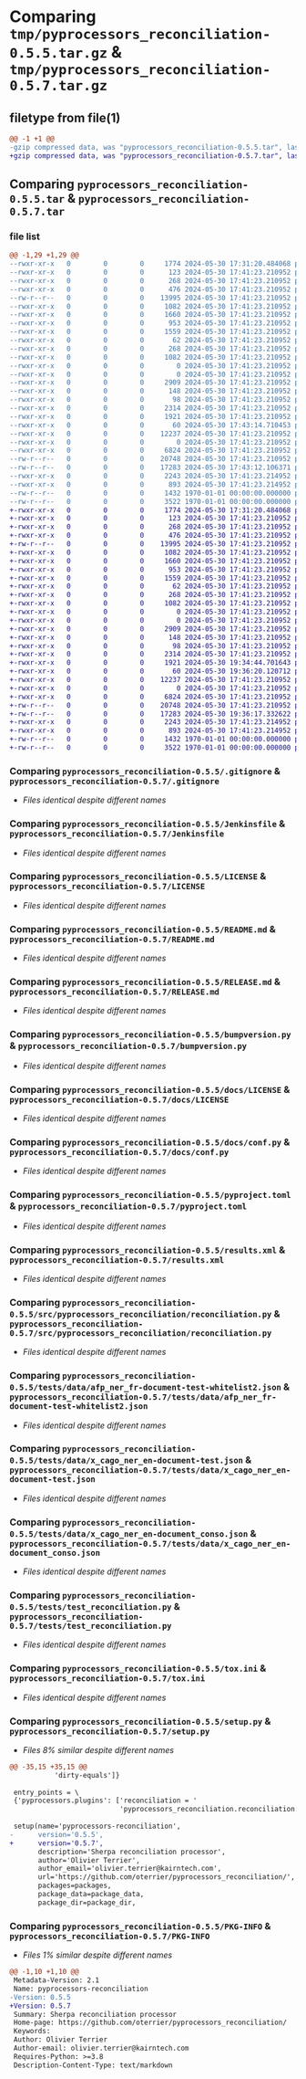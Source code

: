 # Comparing `tmp/pyprocessors_reconciliation-0.5.5.tar.gz` & `tmp/pyprocessors_reconciliation-0.5.7.tar.gz`

## filetype from file(1)

```diff
@@ -1 +1 @@
-gzip compressed data, was "pyprocessors_reconciliation-0.5.5.tar", last modified: Fri Jan  1 00:00:00 2016, max compression
+gzip compressed data, was "pyprocessors_reconciliation-0.5.7.tar", last modified: Fri Jan  1 00:00:00 2016, max compression
```

## Comparing `pyprocessors_reconciliation-0.5.5.tar` & `pyprocessors_reconciliation-0.5.7.tar`

### file list

```diff
@@ -1,29 +1,29 @@
--rwxr-xr-x   0        0        0     1774 2024-05-30 17:31:20.484068 pyprocessors_reconciliation-0.5.5/.gitignore
--rwxr-xr-x   0        0        0      123 2024-05-30 17:41:23.210952 pyprocessors_reconciliation-0.5.5/AUTHORS.md
--rwxr-xr-x   0        0        0      268 2024-05-30 17:41:23.210952 pyprocessors_reconciliation-0.5.5/CHANGELOG.md
--rwxr-xr-x   0        0        0      476 2024-05-30 17:41:23.210952 pyprocessors_reconciliation-0.5.5/Dockerfile
--rw-r--r--   0        0        0    13995 2024-05-30 17:41:23.210952 pyprocessors_reconciliation-0.5.5/Jenkinsfile
--rwxr-xr-x   0        0        0     1082 2024-05-30 17:41:23.210952 pyprocessors_reconciliation-0.5.5/LICENSE
--rwxr-xr-x   0        0        0     1660 2024-05-30 17:41:23.210952 pyprocessors_reconciliation-0.5.5/README.md
--rwxr-xr-x   0        0        0      953 2024-05-30 17:41:23.210952 pyprocessors_reconciliation-0.5.5/RELEASE.md
--rwxr-xr-x   0        0        0     1559 2024-05-30 17:41:23.210952 pyprocessors_reconciliation-0.5.5/bumpversion.py
--rwxr-xr-x   0        0        0       62 2024-05-30 17:41:23.210952 pyprocessors_reconciliation-0.5.5/docs/.gitignore
--rwxr-xr-x   0        0        0      268 2024-05-30 17:41:23.210952 pyprocessors_reconciliation-0.5.5/docs/CHANGELOG.md
--rwxr-xr-x   0        0        0     1082 2024-05-30 17:41:23.210952 pyprocessors_reconciliation-0.5.5/docs/LICENSE
--rwxr-xr-x   0        0        0        0 2024-05-30 17:41:23.210952 pyprocessors_reconciliation-0.5.5/docs/_static/.gitkeep
--rwxr-xr-x   0        0        0        0 2024-05-30 17:41:23.210952 pyprocessors_reconciliation-0.5.5/docs/_templates/.gitkeep
--rwxr-xr-x   0        0        0     2909 2024-05-30 17:41:23.210952 pyprocessors_reconciliation-0.5.5/docs/conf.py
--rwxr-xr-x   0        0        0      148 2024-05-30 17:41:23.210952 pyprocessors_reconciliation-0.5.5/docs/index.rst
--rwxr-xr-x   0        0        0       98 2024-05-30 17:41:23.210952 pyprocessors_reconciliation-0.5.5/mypy.ini
--rwxr-xr-x   0        0        0     2314 2024-05-30 17:41:23.210952 pyprocessors_reconciliation-0.5.5/pyproject.toml
--rwxr-xr-x   0        0        0     1921 2024-05-30 17:41:23.210952 pyprocessors_reconciliation-0.5.5/results.xml
--rwxr-xr-x   0        0        0       60 2024-05-30 17:43:14.710453 pyprocessors_reconciliation-0.5.5/src/pyprocessors_reconciliation/__init__.py
--rwxr-xr-x   0        0        0    12237 2024-05-30 17:41:23.210952 pyprocessors_reconciliation-0.5.5/src/pyprocessors_reconciliation/reconciliation.py
--rwxr-xr-x   0        0        0        0 2024-05-30 17:41:23.210952 pyprocessors_reconciliation-0.5.5/tests/__init__.py
--rwxr-xr-x   0        0        0     6824 2024-05-30 17:41:23.210952 pyprocessors_reconciliation-0.5.5/tests/data/afp_ner_fr-document-test-whitelist2.json
--rw-r--r--   0        0        0    20748 2024-05-30 17:41:23.210952 pyprocessors_reconciliation-0.5.5/tests/data/x_cago_ner_en-document-test.json
--rw-r--r--   0        0        0    17283 2024-05-30 17:43:12.106371 pyprocessors_reconciliation-0.5.5/tests/data/x_cago_ner_en-document_conso.json
--rwxr-xr-x   0        0        0     2243 2024-05-30 17:41:23.214952 pyprocessors_reconciliation-0.5.5/tests/test_reconciliation.py
--rwxr-xr-x   0        0        0      893 2024-05-30 17:41:23.214952 pyprocessors_reconciliation-0.5.5/tox.ini
--rw-r--r--   0        0        0     1432 1970-01-01 00:00:00.000000 pyprocessors_reconciliation-0.5.5/setup.py
--rw-r--r--   0        0        0     3522 1970-01-01 00:00:00.000000 pyprocessors_reconciliation-0.5.5/PKG-INFO
+-rwxr-xr-x   0        0        0     1774 2024-05-30 17:31:20.484068 pyprocessors_reconciliation-0.5.7/.gitignore
+-rwxr-xr-x   0        0        0      123 2024-05-30 17:41:23.210952 pyprocessors_reconciliation-0.5.7/AUTHORS.md
+-rwxr-xr-x   0        0        0      268 2024-05-30 17:41:23.210952 pyprocessors_reconciliation-0.5.7/CHANGELOG.md
+-rwxr-xr-x   0        0        0      476 2024-05-30 17:41:23.210952 pyprocessors_reconciliation-0.5.7/Dockerfile
+-rw-r--r--   0        0        0    13995 2024-05-30 17:41:23.210952 pyprocessors_reconciliation-0.5.7/Jenkinsfile
+-rwxr-xr-x   0        0        0     1082 2024-05-30 17:41:23.210952 pyprocessors_reconciliation-0.5.7/LICENSE
+-rwxr-xr-x   0        0        0     1660 2024-05-30 17:41:23.210952 pyprocessors_reconciliation-0.5.7/README.md
+-rwxr-xr-x   0        0        0      953 2024-05-30 17:41:23.210952 pyprocessors_reconciliation-0.5.7/RELEASE.md
+-rwxr-xr-x   0        0        0     1559 2024-05-30 17:41:23.210952 pyprocessors_reconciliation-0.5.7/bumpversion.py
+-rwxr-xr-x   0        0        0       62 2024-05-30 17:41:23.210952 pyprocessors_reconciliation-0.5.7/docs/.gitignore
+-rwxr-xr-x   0        0        0      268 2024-05-30 17:41:23.210952 pyprocessors_reconciliation-0.5.7/docs/CHANGELOG.md
+-rwxr-xr-x   0        0        0     1082 2024-05-30 17:41:23.210952 pyprocessors_reconciliation-0.5.7/docs/LICENSE
+-rwxr-xr-x   0        0        0        0 2024-05-30 17:41:23.210952 pyprocessors_reconciliation-0.5.7/docs/_static/.gitkeep
+-rwxr-xr-x   0        0        0        0 2024-05-30 17:41:23.210952 pyprocessors_reconciliation-0.5.7/docs/_templates/.gitkeep
+-rwxr-xr-x   0        0        0     2909 2024-05-30 17:41:23.210952 pyprocessors_reconciliation-0.5.7/docs/conf.py
+-rwxr-xr-x   0        0        0      148 2024-05-30 17:41:23.210952 pyprocessors_reconciliation-0.5.7/docs/index.rst
+-rwxr-xr-x   0        0        0       98 2024-05-30 17:41:23.210952 pyprocessors_reconciliation-0.5.7/mypy.ini
+-rwxr-xr-x   0        0        0     2314 2024-05-30 17:41:23.210952 pyprocessors_reconciliation-0.5.7/pyproject.toml
+-rwxr-xr-x   0        0        0     1921 2024-05-30 19:34:44.701643 pyprocessors_reconciliation-0.5.7/results.xml
+-rwxr-xr-x   0        0        0       60 2024-05-30 19:36:20.120712 pyprocessors_reconciliation-0.5.7/src/pyprocessors_reconciliation/__init__.py
+-rwxr-xr-x   0        0        0    12237 2024-05-30 17:41:23.210952 pyprocessors_reconciliation-0.5.7/src/pyprocessors_reconciliation/reconciliation.py
+-rwxr-xr-x   0        0        0        0 2024-05-30 17:41:23.210952 pyprocessors_reconciliation-0.5.7/tests/__init__.py
+-rwxr-xr-x   0        0        0     6824 2024-05-30 17:41:23.210952 pyprocessors_reconciliation-0.5.7/tests/data/afp_ner_fr-document-test-whitelist2.json
+-rw-r--r--   0        0        0    20748 2024-05-30 17:41:23.210952 pyprocessors_reconciliation-0.5.7/tests/data/x_cago_ner_en-document-test.json
+-rw-r--r--   0        0        0    17283 2024-05-30 19:36:17.332622 pyprocessors_reconciliation-0.5.7/tests/data/x_cago_ner_en-document_conso.json
+-rwxr-xr-x   0        0        0     2243 2024-05-30 17:41:23.214952 pyprocessors_reconciliation-0.5.7/tests/test_reconciliation.py
+-rwxr-xr-x   0        0        0      893 2024-05-30 17:41:23.214952 pyprocessors_reconciliation-0.5.7/tox.ini
+-rw-r--r--   0        0        0     1432 1970-01-01 00:00:00.000000 pyprocessors_reconciliation-0.5.7/setup.py
+-rw-r--r--   0        0        0     3522 1970-01-01 00:00:00.000000 pyprocessors_reconciliation-0.5.7/PKG-INFO
```

### Comparing `pyprocessors_reconciliation-0.5.5/.gitignore` & `pyprocessors_reconciliation-0.5.7/.gitignore`

 * *Files identical despite different names*

### Comparing `pyprocessors_reconciliation-0.5.5/Jenkinsfile` & `pyprocessors_reconciliation-0.5.7/Jenkinsfile`

 * *Files identical despite different names*

### Comparing `pyprocessors_reconciliation-0.5.5/LICENSE` & `pyprocessors_reconciliation-0.5.7/LICENSE`

 * *Files identical despite different names*

### Comparing `pyprocessors_reconciliation-0.5.5/README.md` & `pyprocessors_reconciliation-0.5.7/README.md`

 * *Files identical despite different names*

### Comparing `pyprocessors_reconciliation-0.5.5/RELEASE.md` & `pyprocessors_reconciliation-0.5.7/RELEASE.md`

 * *Files identical despite different names*

### Comparing `pyprocessors_reconciliation-0.5.5/bumpversion.py` & `pyprocessors_reconciliation-0.5.7/bumpversion.py`

 * *Files identical despite different names*

### Comparing `pyprocessors_reconciliation-0.5.5/docs/LICENSE` & `pyprocessors_reconciliation-0.5.7/docs/LICENSE`

 * *Files identical despite different names*

### Comparing `pyprocessors_reconciliation-0.5.5/docs/conf.py` & `pyprocessors_reconciliation-0.5.7/docs/conf.py`

 * *Files identical despite different names*

### Comparing `pyprocessors_reconciliation-0.5.5/pyproject.toml` & `pyprocessors_reconciliation-0.5.7/pyproject.toml`

 * *Files identical despite different names*

### Comparing `pyprocessors_reconciliation-0.5.5/results.xml` & `pyprocessors_reconciliation-0.5.7/results.xml`

 * *Files identical despite different names*

### Comparing `pyprocessors_reconciliation-0.5.5/src/pyprocessors_reconciliation/reconciliation.py` & `pyprocessors_reconciliation-0.5.7/src/pyprocessors_reconciliation/reconciliation.py`

 * *Files identical despite different names*

### Comparing `pyprocessors_reconciliation-0.5.5/tests/data/afp_ner_fr-document-test-whitelist2.json` & `pyprocessors_reconciliation-0.5.7/tests/data/afp_ner_fr-document-test-whitelist2.json`

 * *Files identical despite different names*

### Comparing `pyprocessors_reconciliation-0.5.5/tests/data/x_cago_ner_en-document-test.json` & `pyprocessors_reconciliation-0.5.7/tests/data/x_cago_ner_en-document-test.json`

 * *Files identical despite different names*

### Comparing `pyprocessors_reconciliation-0.5.5/tests/data/x_cago_ner_en-document_conso.json` & `pyprocessors_reconciliation-0.5.7/tests/data/x_cago_ner_en-document_conso.json`

 * *Files identical despite different names*

### Comparing `pyprocessors_reconciliation-0.5.5/tests/test_reconciliation.py` & `pyprocessors_reconciliation-0.5.7/tests/test_reconciliation.py`

 * *Files identical despite different names*

### Comparing `pyprocessors_reconciliation-0.5.5/tox.ini` & `pyprocessors_reconciliation-0.5.7/tox.ini`

 * *Files identical despite different names*

### Comparing `pyprocessors_reconciliation-0.5.5/setup.py` & `pyprocessors_reconciliation-0.5.7/setup.py`

 * *Files 8% similar despite different names*

```diff
@@ -35,15 +35,15 @@
           'dirty-equals']}
 
 entry_points = \
 {'pyprocessors.plugins': ['reconciliation = '
                           'pyprocessors_reconciliation.reconciliation:ReconciliationProcessor']}
 
 setup(name='pyprocessors-reconciliation',
-      version='0.5.5',
+      version='0.5.7',
       description='Sherpa reconciliation processor',
       author='Olivier Terrier',
       author_email='olivier.terrier@kairntech.com',
       url='https://github.com/oterrier/pyprocessors_reconciliation/',
       packages=packages,
       package_data=package_data,
       package_dir=package_dir,
```

### Comparing `pyprocessors_reconciliation-0.5.5/PKG-INFO` & `pyprocessors_reconciliation-0.5.7/PKG-INFO`

 * *Files 1% similar despite different names*

```diff
@@ -1,10 +1,10 @@
 Metadata-Version: 2.1
 Name: pyprocessors-reconciliation
-Version: 0.5.5
+Version: 0.5.7
 Summary: Sherpa reconciliation processor
 Home-page: https://github.com/oterrier/pyprocessors_reconciliation/
 Keywords: 
 Author: Olivier Terrier
 Author-email: olivier.terrier@kairntech.com
 Requires-Python: >=3.8
 Description-Content-Type: text/markdown
```

